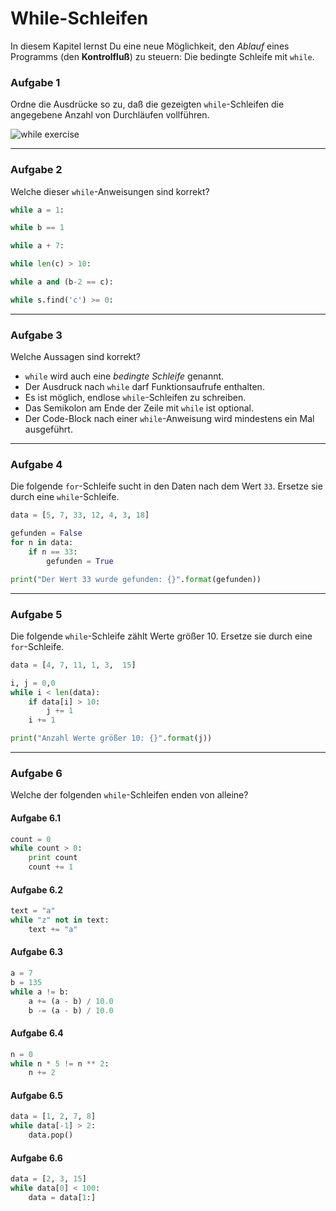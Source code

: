 
# While-Schleifen

In diesem Kapitel lernst Du eine neue Möglichkeit, den *Ablauf* eines Programms (den **Kontrolfluß**) zu steuern: Die bedingte Schleife mit `while`.

### Aufgabe 1

Ordne die Ausdrücke so zu, daß die gezeigten `while`-Schleifen die angegebene Anzahl von Durchläufen vollführen.

![while exercise](../images/while.png)

----

### Aufgabe 2

Welche dieser `while`-Anweisungen sind korrekt?

```python
while a = 1:

while b == 1

while a + 7:

while len(c) > 10:

while a and (b-2 == c):

while s.find('c') >= 0:
```

----

### Aufgabe 3

Welche Aussagen sind korrekt?

* `while` wird auch eine *bedingte Schleife* genannt.
* Der Ausdruck nach `while` darf Funktionsaufrufe enthalten.
* Es ist möglich, endlose `while`-Schleifen zu schreiben.
* Das Semikolon am Ende der Zeile mit `while` ist optional.
* Der Code-Block nach einer `while`-Anweisung wird mindestens ein Mal ausgeführt.

----

### Aufgabe 4

Die folgende `for`-Schleife sucht in den Daten nach dem Wert `33`. Ersetze sie durch eine `while`-Schleife.

```python
data = [5, 7, 33, 12, 4, 3, 18]

gefunden = False
for n in data:
    if n == 33:
        gefunden = True

print("Der Wert 33 wurde gefunden: {}".format(gefunden))
```

----

### Aufgabe 5

Die folgende `while`-Schleife zählt Werte größer 10. Ersetze sie durch eine `for`-Schleife.

```python
data = [4, 7, 11, 1, 3,  15]

i, j = 0,0
while i < len(data):
    if data[i] > 10:
        j += 1
    i += 1

print("Anzahl Werte größer 10: {}".format(j))
```

----

### Aufgabe 6

Welche der folgenden `while`-Schleifen enden von alleine?

#### Aufgabe 6.1

```python
count = 0
while count > 0:
    print count
    count += 1
```

#### Aufgabe 6.2

```python
text = "a"
while "z" not in text:
    text += "a"
```

#### Aufgabe 6.3

```python
a = 7
b = 135
while a != b:
    a += (a - b) / 10.0
    b -= (a - b) / 10.0
```

#### Aufgabe 6.4

```python
n = 0
while n * 5 != n ** 2:
    n += 2
```

#### Aufgabe 6.5

```python
data = [1, 2, 7, 8]
while data[-1] > 2:
    data.pop()
```

#### Aufgabe 6.6

```python
data = [2, 3, 15]
while data[0] < 100:
    data = data[1:]
```

